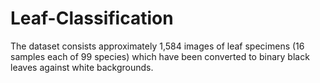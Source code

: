 # Leaf-Classification
The dataset consists approximately 1,584 images of leaf specimens (16 samples each of 99 species) which have been converted to binary black leaves against white backgrounds. 

